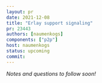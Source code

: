```yaml
---
layout: pr
date: 2021-12-08
title: "Erlay support signaling"
pr: 23443
authors: [naumenkogs]
components: ["p2p"]
host: naumenkogs
status: upcoming
commit:
---
```


_Notes and questions to follow soon!_

<!-- TODO: Before meeting, add notes and questions
## Notes

## Questions
1. Did you review the PR? [Concept ACK, approach ACK, tested ACK, or NACK](https://github.com/bitcoin/bitcoin/blob/master/CONTRIBUTING.md#peer-review)?
-->


<!-- TODO: After meeting, uncomment and add meeting log between the irc tags
## Meeting Log

{% irc %}
{% endirc %}
-->

